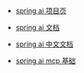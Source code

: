 
- [spring ai 项目页](https://spring.io/projects/spring-ai#overview)
- [spring ai 文档](https://docs.spring.io/spring-ai/reference/api/testcontainers.html)
- [spring ai 中文文档](https://doc.spring4all.com/spring-ai/reference/index.html)

- [spring ai mcp 基础](https://mp.weixin.qq.com/s/lxa3krYUz-js54mkAMXmPw)
